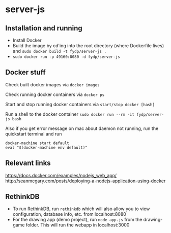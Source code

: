# server-js

## Installation and running

* Install Docker
* Build the image by cd'ing into the root directory (where Dockerfile lives) and
`sudo docker build -t fydp/server-js .`
* `sudo docker run -p 49160:8080 -d fydp/server-js`

## Docker stuff

Check built docker images via `docker images`

Check running docker containers via `docker ps`

Start and stop running docker containers via `start/stop docker [hash]`

Run a shell to the docker container `sudo docker run --rm -it fydp/server-js bash`

Also if you get error message on mac about daemon not running, run the quickstart terminal and run
```
docker-machine start default
eval "$(docker-machine env default)"
```

## Relevant links

https://docs.docker.com/examples/nodejs_web_app/
http://seanmcgary.com/posts/deploying-a-nodejs-application-using-docker

## RethinkDB
* To run RethinkDB, run `rethinkdb` which will also allow you to view configuration, database info, etc. from localhost:8080
* For the drawing app (demo project), run `node app.js` from the drawing-game folder. This will run the webapp in localhost:3000
